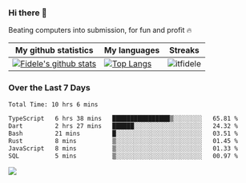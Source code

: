### Hi there 👋
<p>Beating computers into submission, for fun and profit 🔥</p>

|My github statistics|My languages|Streaks|
|-|-|-|
|[![Fidele's github stats](https://github-readme-stats.vercel.app/api?username=itfidele&count_private=true&show_icons=true&theme=dark&hide_title=true)](https://github.com/itfidele)|[![Top Langs](https://github-readme-stats.vercel.app/api/top-langs/?username=itfidele&show_icons=true&langs_count=8&theme=dark&layout=compact&hide_title=true)](https://github.com/itfidele)|![itfidele](https://github-readme-streak-stats.herokuapp.com/?user=itfidele&theme=dark)

### Over the Last 7 Days
<!--START_SECTION:waka-->

```txt
Total Time: 10 hrs 6 mins

TypeScript   6 hrs 38 mins   ████████████████▒░░░░░░░░   65.81 %
Dart         2 hrs 27 mins   ██████░░░░░░░░░░░░░░░░░░░   24.32 %
Bash         21 mins         █░░░░░░░░░░░░░░░░░░░░░░░░   03.51 %
Rust         8 mins          ▒░░░░░░░░░░░░░░░░░░░░░░░░   01.45 %
JavaScript   8 mins          ▒░░░░░░░░░░░░░░░░░░░░░░░░   01.33 %
SQL          5 mins          ▒░░░░░░░░░░░░░░░░░░░░░░░░   00.97 %
```

<!--END_SECTION:waka-->

![](https://komarev.com/ghpvc/?username=itfidele)
